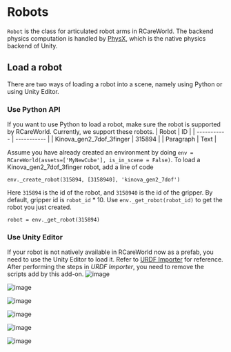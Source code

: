 # Robots
`Robot` is the class for articulated robot arms in RCareWorld. The backend physics computation is handled by [PhysX](https://docs.unity3d.com/2023.1/Documentation/Manual/PhysicsOverview.html), which is the native physics backend of Unity. 
## Load a robot
There are two ways of loading a robot into a scene, namely using Python or using Unity Editor.
### Use Python API
If you want to use Python to load a robot, make sure the robot is supported by RCareWorld. 
Currently, we support these robots. 
| Robot                         | ID          |
| -----------                   | ----------- |
| Kinova_gen2_7dof_3finger      | 315894      |
| Paragraph                     | Text        |

Assume you have already created an environment by doing `env = RCareWorld(assets=['MyNewCube'], is_in_scene = False)`. To load a Kinova_gen2_7dof_3finger robot, add a line of code
```
env._create_robot(315894, [3158940], 'kinova_gen2_7dof')
```
Here `315894` is the id of the robot, and `3158940` is the id of the gripper. By default, gripper id is `robot_id` * 10. Use `env._get_robot(robot_id)` to get the robot you just created.
```
robot = env._get_robot(315894)
```

### Use Unity Editor
If your robot is not natively available in RCareWorld now as a prefab, you need to use the Unity Editor to load it. Refer to [URDF Importer](https://github.com/Unity-Technologies/URDF-Importer#importing-the-robot-using-urdf-file) for reference.
After performing the steps in *URDF Importer*, you need to remove the scripts add by this add-on. 
![image](https://user-images.githubusercontent.com/16759982/216427827-fbe4fcb1-e615-43bc-9d81-330b8c7205c8.png)

![image](https://user-images.githubusercontent.com/16759982/216428034-d7cf6bd7-21dc-47da-8026-7fc663190b61.png)

![image](https://user-images.githubusercontent.com/16759982/216428206-513cf1c2-f97b-40a2-b2a4-827548b0ec38.png)

![image](https://user-images.githubusercontent.com/16759982/216428412-16504e60-bd8e-4306-9d01-9e06fdb473aa.png)

![image](https://user-images.githubusercontent.com/16759982/216428483-b19d7a2d-9730-4f2d-95e2-fb0739b61372.png)

![image](https://user-images.githubusercontent.com/16759982/216429777-4e4ca04a-3ad8-4218-9f65-d001fc566a37.png)

